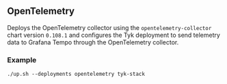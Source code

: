 ## OpenTelemetry
Deploys the OpenTelemetry collector using the `opentelemetry-collector` chart
version `0.108.1` and configures the Tyk deployment to send telemetry data to
Grafana Tempo through the OpenTelemetry collector.

### Example
```
./up.sh --deployments opentelemetry tyk-stack
```
